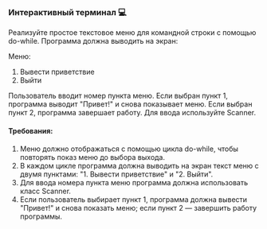 
### Интерактивный терминал 💻

Реализуйте простое текстовое меню для командной строки с помощью do-while. Программа должна выводить на экран:

Меню:
1. Вывести приветствие
2. Выйти
   
Пользователь вводит номер пункта меню. Если выбран пункт 1, программа выводит "Привет!" и снова показывает меню. Если выбран пункт 2, программа завершает работу. Для ввода используйте Scanner.

#### Требования:
1. Меню должно отображаться с помощью цикла do-while, чтобы повторять показ меню до выбора выхода. 
2. В каждом цикле программа должна выводить на экран текст меню с двумя пунктами: "1. Вывести приветствие" и "2. Выйти". 
3. Для ввода номера пункта меню программа должна использовать класс Scanner. 
4. Если пользователь выбирает пункт 1, программа должна вывести "Привет!" и снова показать меню; если пункт 2 — завершить работу программы.